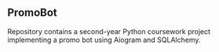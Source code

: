 ## PromoBot
Repository contains a second-year Python coursework project implementing a promo bot using Aiogram and SQLAlchemy.
